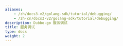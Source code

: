 ```yaml
---
aliases:
    - /zh/docs3-v2/golang-sdk/tutorial/debugging/
    - /zh-cn/docs3-v2/golang-sdk/tutorial/debugging/
description: Dubbo-go 服务调试
title: 服务调试
type: docs
weight: 2
---
```

